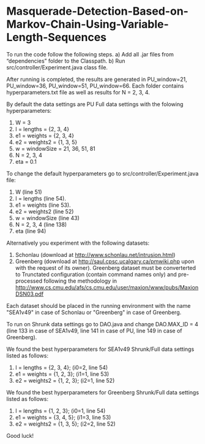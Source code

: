 # Masquerade-Detection-Based-on-Markov-Chain-Using-Variable-Length-Sequences
To run the code follow the following steps.
a) Add all .jar files from “dependencies” folder to the Classpath.
b) Run src/controller/Experiment.java class file.

After running is completed, the results are generated in PU_window=21, PU_window=36, PU_window=51, PU_window=66. Each folder contains hyperparameters.txt file as well as results for N = 2, 3, 4. 
 
By default the data settings are PU Full data settings with the folowing hyperparameters:
1. W = 3
2. l = lengths = {2, 3, 4}
3. e1 = weights = {2, 3, 4}
4. e2 = weights2 = {1, 3, 5}
5. w = windowSize = 21, 36, 51, 81
6. N = 2, 3, 4
7. eta = 0.1

To change the default hyperparameters go to src/controller/Experiment.java file: 
1. W (line 51) 
2. l = lengths (line 54). 
3. e1 = weights (line 53). 
4. e2 = weights2 (line 52) 
5. w = windowSize (line 43) 
6. N = 2, 3, 4 (line 138)
7. eta (line 94) 

Alternatively you experiment with the following datasets:
1. Schonlau (download at http://www.schonlau.net/intrusion.html)
2. Greenberg (download at http://saul.cpsc.ucalgary.ca/pmwiki.php upon with the request of its owner). Greenberg dataset must be converterted to Trunctated configuration (contain command names only) and pre-processed following the methodology in http://www.cs.cmu.edu/afs/cs.cmu.edu/user/maxion/www/pubs/MaxionDSN03.pdf

Each dataset should be placed in the running environment with the name "SEA1v49" in case of Schonlau or "Greenberg" in case of Greenberg. 

To run on Shrunk data settings go to DAO.java and change DAO.MAX_ID = 4 (line 133 in case of SEA1v49, line 141 in case of PU, line 149 in case of Greenberg).

We found the best hyperparameters for SEA1v49 Shrunk/Full data settings listed as follows: 
1. l = lengths = {2, 3, 4}; (i0=2, line 54)
2. e1 = weights = {1, 2, 3}; (i1=1, line 53) 
3. e2 = weights2 = {1, 2, 3}; (i2=1, line 52)

We found the best hyperparameters for Greenberg Shrunk/Full data settings listed as follows: 
1. l = lengths = {1, 2, 3}; (i0=1, line 54)
2. e1 = weights = {3, 4, 5}; (i1=3, line 53) 
3. e2 = weights2 = {1, 3, 5}; (i2=2, line 52)

Good luck!
